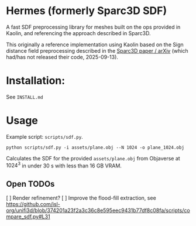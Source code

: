 # Hermes (formerly Sparc3D SDF)

A fast SDF preprocessing library for meshes built on the ops provided in Kaolin, and referencing the approach described in Sparc3D.

This originally a reference implementation using Kaolin based on the Sign distance field preprocessing described in the [Sparc3D paper / arXiv](https://arxiv.org/abs/2505.14521)  (which had/has not released their code, 2025-09-13).

# Installation:
See `INSTALL.md`

# Usage
Example script: `scripts/sdf.py`. 

```
python scripts/sdf.py -i assets/plane.obj --N 1024 -o plane_1024.obj
```

Calculates the SDF for the provided `assets/plane.obj` from Objaverse at $1024^3$ in under $30$ s with less than 16 GB VRAM.


## Open TODOs
[ ] Render refinement?
[ ] Improve the flood-fill extraction, see https://github.com/isl-org/unifi3d/blob/374201a23f2a3c36c8e595eec9431b77df8c08fa/scripts/compare_sdf.py#L31

